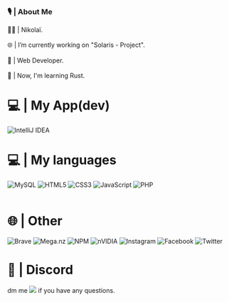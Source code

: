### 🎙️ | About Me<br>
🧍‍♂️  | Nikolaï.
<br><br>
🌐 | I’m currently working on "Solaris - Project".
<br><br>
💼 | Web Developer.
<br><br>
🤔 | Now, I'm learning Rust.
<br>

# 💻 | My App(dev)<br> 
![IntelliJ IDEA](https://img.shields.io/badge/IntelliJIDEA-000000.svg?style=for-the-badge&logo=intellij-idea&logoColor=white)

# 💻 | My languages<br> 
![MySQL](https://img.shields.io/badge/mysql-%2300f.svg?style=for-the-badge&logo=mysql&logoColor=white) ![HTML5](https://img.shields.io/badge/html5-%23E34F26.svg?style=for-the-badge&logo=html5&logoColor=white) ![CSS3](https://img.shields.io/badge/css3-%231572B6.svg?style=for-the-badge&logo=css3&logoColor=white) ![JavaScript](https://img.shields.io/badge/javascript-%23323330.svg?style=for-the-badge&logo=javascript&logoColor=%23F7DF1E) ![PHP](https://img.shields.io/badge/php-%23777BB4.svg?style=for-the-badge&logo=php&logoColor=white)<br><br>

# 🌐 | Other<br> 
![Brave](https://img.shields.io/badge/Brave-FB542B?style=for-the-badge&logo=Brave&logoColor=white) ![Mega.nz](https://img.shields.io/badge/Mega-%23D90007.svg?style=for-the-badge&logo=Mega&logoColor=white) ![NPM](https://img.shields.io/badge/NPM-%23000000.svg?style=for-the-badge&logo=npm&logoColor=white) ![nVIDIA](https://img.shields.io/badge/nVIDIA-%2376B900.svg?style=for-the-badge&logo=nVIDIA&logoColor=white) ![Instagram](https://img.shields.io/badge/Instagram-%23E4405F.svg?style=for-the-badge&logo=Instagram&logoColor=white) ![Facebook](https://img.shields.io/badge/Facebook-%231877F2.svg?style=for-the-badge&logo=Facebook&logoColor=white) ![Twitter](https://img.shields.io/badge/Twitter-%231DA1F2.svg?style=for-the-badge&logo=Twitter&logoColor=white)<br> 

# 📱 | Discord<br> 
dm me ![](https://dcbadge.vercel.app/api/shield/913513680178663445) if you have any questions.
